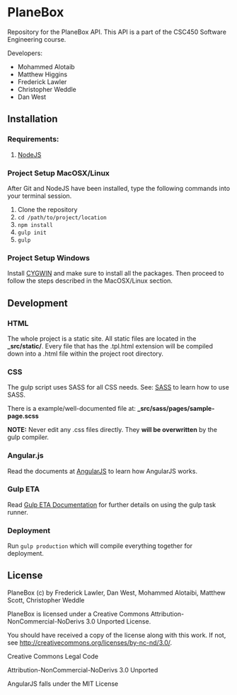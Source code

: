 # PlaneBox

Repository for the PlaneBox API. This API is a part of the CSC450 Software Engineering course.

Developers:

* Mohammed Alotaib
* Matthew Higgins
* Frederick Lawler
* Christopher Weddle
* Dan West

## Installation

### Requirements:

1. [NodeJS](https://nodejs.org/en/download/)

### Project Setup MacOSX/Linux
After Git and NodeJS have been installed, type the following commands into your terminal session.

1. Clone the repository
2. `cd /path/to/project/location`
3. `npm install`
4. `gulp init`
5. `gulp`

### Project Setup Windows
Install [CYGWIN](https://cygwin.com/install.html) and make sure to install all the packages. Then proceed to follow the steps described in the MacOSX/Linux section.

## Development

### HTML

The whole project is a static site. All static files are located in the **_src/static/**. Every file that has the .tpl.html extension will be compiled down into a .html file within the project root directory.

### CSS
The gulp script uses SASS for all CSS needs. See: [SASS](http://sass-lang.com/guide) to learn how to use SASS.

There is a example/well-documented file at: **_src/sass/pages/sample-page.scss**

**NOTE:** Never edit any .css files directly. They **will be overwritten** by the gulp compiler.

### Angular.js
Read the documents at [AngularJS](https://docs.angularjs.org/guide) to learn how AngularJS works.

### Gulp ETA
Read [Gulp ETA Documentation](https://github.com/40Digits/gulp-eta) for further details on using the gulp task runner.

### Deployment 

Run `gulp production` which will compile everything together for deployment.

## License

PlaneBox (c) by Frederick Lawler, Dan West, Mohammed Alotaibi, Matthew Scott, Christopher Weddle

PlaneBox is licensed under a
Creative Commons Attribution-NonCommercial-NoDerivs 3.0 Unported License.

You should have received a copy of the license along with this
work.  If not, see <http://creativecommons.org/licenses/by-nc-nd/3.0/>.

Creative Commons Legal Code

Attribution-NonCommercial-NoDerivs 3.0 Unported

AngularJS falls under the MIT License

